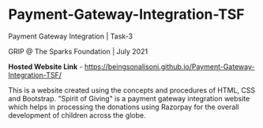 # Payment-Gateway-Integration-TSF
Payment Gateway Integration | Task-3

GRIP @ The Sparks Foundation | July 2021

**Hosted Website Link** - https://beingsonalisoni.github.io/Payment-Gateway-Integration-TSF/ 

This is a website created using the concepts and procedures of HTML, CSS and Bootstrap.
"Spirit of Giving" is a payment gateway integration website which helps in processing the donations 
using Razorpay for the overall development of children across the globe.
